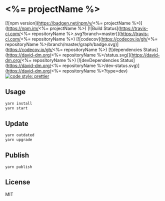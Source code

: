 # <%= projectName %>

[![npm version](https://badgen.net/npm/v/<%= projectName %>)](https://npm.im/<%= projectName %>)
[![Build Status](https://travis-ci.com/<%= repositoryName %>.svg?branch=master)](https://travis-ci.com/<%= repositoryName %>)
[![codecov](https://codecov.io/gh/<%= repositoryName %>/branch/master/graph/badge.svg)](https://codecov.io/gh/<%= repositoryName %>)
[![dependencies Status](https://david-dm.org/<%= repositoryName %>/status.svg)](https://david-dm.org/<%= repositoryName %>)
[![devDependencies Status](https://david-dm.org/<%= repositoryName %>/dev-status.svg)](https://david-dm.org/<%= repositoryName %>?type=dev)
[![code style: prettier](https://img.shields.io/badge/code_style-prettier-ff69b4.svg?style=flat-square)](https://github.com/prettier/prettier)

## Usage

```sh
yarn install
yarn start
```

## Update

```sh
yarn outdated
yarn upgrade
```

## Publish

```
yarn publish
```

## License

MIT
